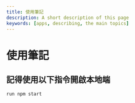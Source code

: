```yaml
---
title: 使用筆記
description: A short description of this page
keywords: [apps, describing, the main topics]
---
```


# 使用筆記
## 記得使用以下指令開啟本地端
```
run npm start
```